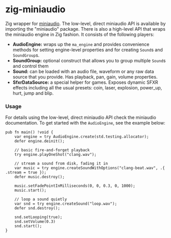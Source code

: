 # zig-miniaudio

Zig wrapper for [miniaudio](https://miniaud.io/). The low-level, direct miniaudio API is available by importing the "miniaudio" package. There is also a high-level API that wraps the miniaudio engine in Zig fashion. It consists of the following players:

- **AudioEngine:** wraps up the `ma_engine` and provides convenience methods for setting engine-level properties and for creating `Sound`s and `SoundGroup`s.
- **SoundGroup:** optional construct that allows you to group multiple `Sound`s and control them
- **Sound:** can be loaded with an audio file, waveform or any raw data source that you provide. Has playback, pan, gain, volume properties.
- **SfxrDataSource:** a special helper for games. Exposes dynamic SFXR effects including all the usual presets: coin, laser, explosion, power_up, hurt, jump and blip.

### Usage

For details using the low-level, direct miniaudio API check the miniaudio documentation. To get started with the `AudioEngine`, see the example below:

```zig
pub fn main() !void {
    var engine = try AudioEngine.create(std.testing.allocator);
    defer engine.deinit();
    
    // basic fire-and-forget playback
    try engine.playOneShot("clang.wav");
    
    // stream a sound from disk, fading it in
    var music = try engine.createSoundWithOptions("clang-beat.wav", .{ .stream = true });
    defer music.destroy();
    
    music.setFadePointInMilliseconds(0, 0, 0.3, 0, 1000);
    music.start();
    
    // loop a sound quietly
    var snd = try engine.createSound("loop.wav");
    defer snd.destroy();
    
    snd.setLooping(true);
    snd.setVolume(0.3)
    snd.start();
}
```
